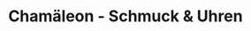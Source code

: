 ---
title: "Chamäleon - Schmuck & Uhren"
url: /kirchheim-unter-teck/chamaeleon-schmuck-und-uhren/
shop: Schmuck
---